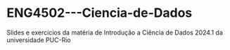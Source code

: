 # ENG4502---Ciencia-de-Dados
Slides e exercícios da matéria de Introdução a Ciência de Dados 2024.1 da universidade PUC-Rio
